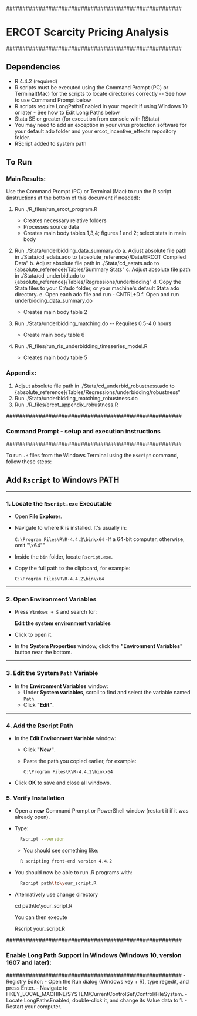 ######################################################
# ERCOT Scarcity Pricing Analysis
######################################################

## Dependencies

* R 4.4.2 (required)
* R scripts must be executed using the Command Prompt (PC) or Terminal(Mac) for the scripts to locate directories correctly -- See how to use Command Prompt below
* R scripts require LongPathsEnabled in your regedit if using Windows 10 or later - See how to Edit Long Paths below
* Stata SE or greater (for execution from console with RStata)
* You may need to add an exception in your virus protection software for your default ado folder and your ercot_incentive_effects repository folder. 
* RScript added to system path

## To Run

### Main Results:

Use the Command Prompt (PC) or Terminal (Mac) to run the R script (instructions at the bottom of this document if needed): 

1. Run ./R\_files/run\_ercot\_program.R

   * Creates necessary relative folders
   * Processes source data
   * Creates main body tables 1,3,4; figures 1 and 2; select stats in main body

2. Run ./Stata/underbidding\_data\_summary.do
  a. Adjust absolute file path in ./Stata/cd\_edata.ado to {absolute\_reference}/Data/ERCOT Compiled Data"
  b. Adjust absolute file path in ./Stata/cd\_estats.ado to {absolute\_reference}/Tables/Summary Stats"
  c. Adjust absolute file path in ./Stata/cd\_underbid.ado to {absolute\_reference}/Tables/Regressions/underbidding"
  d. Copy the Stata files to your C:/ado folder, or your machine's default Stata ado directory.
  e. Open each ado file and run - CNTRL+D
  f. Open and run underbidding\_data\_summary.do
  
   * Creates main body table 2

6. Run ./Stata/underbidding\_matching.do  -- Requires 0.5-4.0 hours

   * Create main body table 6

7. Run ./R\_files/run\_rls\_underbidding\_timeseries\_model.R

   * Creates main body table 5

### Appendix:

1. Adjsut absolute file path in ./Stata/cd\_underbid\_robustness.ado to {absolute\_reference}/Tables/Regressions/underbidding/robustness"
2. Run ./Stata/underbidding\_matching\_robustness.do
3. Run ./R\_files/ercot\_appendix\_robustness.R


######################################################
### Command Prompt - setup and execution instructions
######################################################

To run `.R` files from the Windows Terminal using the `Rscript` command, follow these steps:

## Add `Rscript` to Windows PATH

---

### 1. Locate the `Rscript.exe` Executable

- Open **File Explorer**.
- Navigate to where R is installed. It's usually in:

  `C:\Program Files\R\R-4.4.2\bin\x64`  -If a 64-bit computer, otherwise, omit "\x64""

- Inside the `bin` folder, locate `Rscript.exe`.
- Copy the full path to the clipboard, for example:

  `C:\Program Files\R\R-4.4.2\bin\x64`

---

### 2. Open Environment Variables

- Press `Windows + S` and search for:

  **Edit the system environment variables**

- Click to open it.
- In the **System Properties** window, click the **"Environment Variables"** button near the bottom.

---

### 3. Edit the System `Path` Variable

- In the **Environment Variables** window:
  - Under **System variables**, scroll to find and select the variable named `Path`.
  - Click **"Edit"**.

---

### 4. Add the Rscript Path

- In the **Edit Environment Variable** window:
  - Click **"New"**.
  - Paste the path you copied earlier, for example:

    `C:\Program Files\R\R-4.4.2\bin\x64`

- Click **OK** to save and close all windows.

### 5. Verify Installation

- Open a **new** Command Prompt or PowerShell window (restart it if it was already open).
- Type:

  ```sh
    Rscript --version
  ```
  - You should see something like:
  ```sh
    R scripting front-end version 4.4.2
  ```

- You should now be able to run .R programs with:
  ```sh 
    Rscript path\to\your_script.R
  ```
- Alternatively use change directory 

    cd path\to\your_script.R
  
  You can then execute
  
    Rscript your_script.R
    

######################################################
### Enable Long Path Support in Windows (Windows 10, version 1607 and later):
######################################################
    - Registry Editor:
      -  Open the Run dialog (Windows key + R), type regedit, and press Enter.
      -  Navigate to HKEY_LOCAL_MACHINE\SYSTEM\CurrentControlSet\Control\FileSystem.
      -  Locate LongPathsEnabled, double-click it, and change its Value data to 1.
      -  Restart your computer.
    
